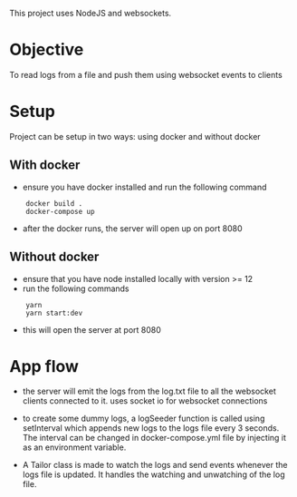 This project uses NodeJS and websockets.

# Objective
To read logs from a file and push them using websocket events to clients

# Setup
Project can be setup in two ways: using docker and without docker

## With docker
* ensure you have docker installed and run the following command
```console
	docker build .
	docker-compose up
```
* after the docker runs, the server will open up on port 8080

## Without docker
* ensure that you have node installed locally with version >= 12
* run the following commands
```console
	yarn
	yarn start:dev
```
* this will open the server at port 8080

# App flow
* the server will emit the logs from the log.txt file to all the websocket clients connected to it.
  uses socket io for websocket connections
  
* to create some dummy logs, a logSeeder function is called using setInterval which appends new logs
  to the logs file every 3 seconds. The interval can be changed in docker-compose.yml file by injecting
	it as an environment variable.

* A Tailor class is made to watch the logs and send events whenever the logs file is updated.
  It handles the watching and unwatching of the log file.

